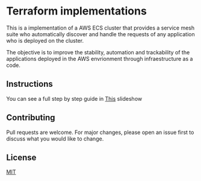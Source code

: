 # Terraform implementations

This is a implementation of a AWS ECS cluster that provides a service mesh suite who automatically discover and handle the requests of any application who is deployed on the cluster.

The objective is to improve the stability, automation and trackability of the applications deployed in the AWS envrionment through infraestructure as a code.

## Instructions

You can see a full step by step guide in [This](https://slides.com/dilsilva/sap-servicemeshcluster/) slideshow

## Contributing
Pull requests are welcome. For major changes, please open an issue first to discuss what you would like to change.


## License
[MIT](https://choosealicense.com/licenses/mit/)